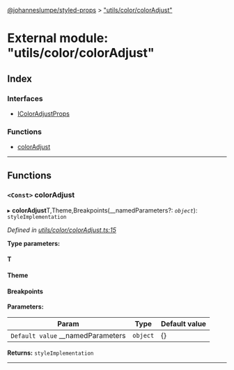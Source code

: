 [@johanneslumpe/styled-props](../README.md) > ["utils/color/colorAdjust"](../modules/_utils_color_coloradjust_.md)

# External module: "utils/color/colorAdjust"

## Index

### Interfaces

* [IColorAdjustProps](../interfaces/_utils_color_coloradjust_.icoloradjustprops.md)

### Functions

* [colorAdjust](_utils_color_coloradjust_.md#coloradjust)

---

## Functions

<a id="coloradjust"></a>

### `<Const>` colorAdjust

▸ **colorAdjust**T,Theme,Breakpoints(__namedParameters?: *`object`*): `styleImplementation`

*Defined in [utils/color/colorAdjust.ts:15](https://github.com/johanneslumpe/styled-props/blob/3abf398/src/utils/color/colorAdjust.ts#L15)*

**Type parameters:**

#### T 
#### Theme 
#### Breakpoints 
**Parameters:**

| Param | Type | Default value |
| ------ | ------ | ------ |
| `Default value` __namedParameters | `object` |  {} |

**Returns:** `styleImplementation`

___

